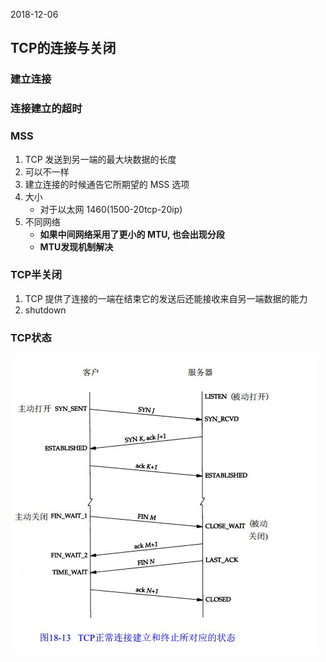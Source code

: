 2018-12-06

## TCP的连接与关闭

### 建立连接


### 连接建立的超时

### MSS
1. TCP 发送到另一端的最大块数据的长度
2. 可以不一样
3. 建立连接的时候通告它所期望的 MSS 选项
3. 大小
    - 对于以太网 1460(1500-20tcp-20ip)
4. 不同网络
    - **如果中间网络采用了更小的 MTU, 也会出现分段**
    - **MTU发现机制解决**

### TCP半关闭
1. TCP 提供了连接的一端在结束它的发送后还能接收来自另一端数据的能力
2. shutdown

### TCP状态
![](1.jpg)

### 
